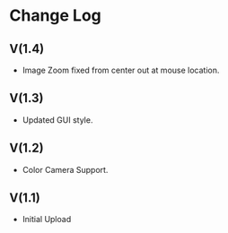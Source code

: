 # Change Log

## V(1.4)
- Image Zoom fixed from center out at mouse location.

## V(1.3)
- Updated GUI style.

## V(1.2)
- Color Camera Support.

## V(1.1)
- Initial Upload